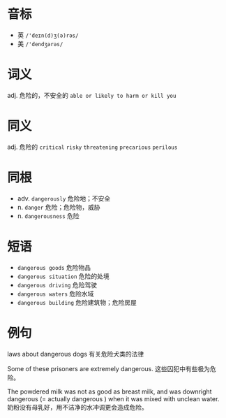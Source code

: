 # 音标

- 英 `/'deɪn(d)ʒ(ə)rəs/`
- 美 `/'dendʒərəs/`

# 词义

adj. 危险的，不安全的
`able or likely to harm or kill you`

# 同义

adj. 危险的
`critical` `risky` `threatening` `precarious` `perilous`

# 同根

- adv. `dangerously` 危险地；不安全
- n. `danger` 危险；危险物，威胁
- n. `dangerousness` 危险

# 短语

- `dangerous goods` 危险物品
- `dangerous situation` 危险的处境
- `dangerous driving` 危险驾驶
- `dangerous waters` 危险水域
- `dangerous building` 危险建筑物；危险房屋

# 例句

laws about dangerous dogs
有关危险犬类的法律

Some of these prisoners are extremely dangerous.
这些囚犯中有些极为危险。

The powdered milk was not as good as breast milk, and was downright dangerous (= actually dangerous ) when it was mixed with unclean water.
奶粉没有母乳好，用不洁净的水冲调更会造成危险。


